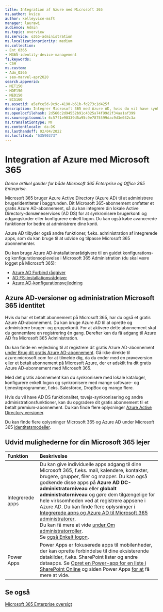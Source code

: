 ```yaml
---
title: Integration af Azure med Microsoft 365
ms.author: kvice
author: kelleyvice-msft
manager: laurawi
audience: Admin
ms.topic: overview
ms.service: o365-administration
ms.localizationpriority: medium
ms.collection:
- Ent_O365
- M365-identity-device-management
f1.keywords:
- CSH
ms.custom:
- Adm_O365
- seo-marvel-apr2020
search.appverid:
- MET150
- MOE150
- MED150
- BCS160
ms.assetid: a5efce5d-9c9c-4190-b61b-fd273c1d425f
description: Integrer Microsoft 365 med Azure AD, hvis du vil have synkronisering af adgangskoder eller enkelt logon med dit lokale miljø.
ms.openlocfilehash: 2d560c2d94552b91c4325a74f99d2f34aa1af399
ms.sourcegitcommit: 6c57f1e90339d5a95c9e7875599dac9d3e032c3a
ms.translationtype: MT
ms.contentlocale: da-DK
ms.lasthandoff: 02/04/2022
ms.locfileid: "63590373"
---
```

# <a name="azure-integration-with-microsoft-365"></a>Integration af Azure med Microsoft 365

*Denne artikel gælder for både Microsoft 365 Enterprise og Office 365 Enterprise.*

Microsoft 365 bruger Azure Active Directory (Azure AD) til at administrere brugeridentiteter i baggrunden. Dit Microsoft 365-abonnement omfatter et gratis Azure AD-abonnement, så du kan integrere din lokale Active Directory-domæneservices (AD DS) for at synkronisere brugerkonti og adgangskoder eller konfigurere enkelt logon. Du kan også købe avancerede funktioner for bedre at administrere dine konti.
  
Azure AD tilbyder også andre funktioner, f.eks. administration af integrerede apps, som du kan bruge til at udvide og tilpasse Microsoft 365 abonnementer.
  
Du kan bruge Azure AD-installationsrådgivere til en guidet konfigurations- og konfigurationsoplevelse i Microsoft 365 Administration (du skal være logget på Microsoft 365):

 - [Azure AD Forbind rådgiver](https://aka.ms/aadconnectpwsync)
 - [AD FS-installationsrådgiver](https://aka.ms/adfsguidance)
 - [Azure AD-konfigurationsvejledning](https://aka.ms/aadpguidance)
  
## <a name="azure-ad-editions-and-microsoft-365-identity-management"></a>Azure AD-versioner og administration Microsoft 365 identitet

Hvis du har et betalt abonnement på Microsoft 365, har du også et gratis Azure AD-abonnement. Du kan bruge Azure AD til at oprette og administrere bruger- og gruppekonti. For at aktivere dette abonnement skal du gennemføre en registrering én gang. Derefter kan du få adgang til Azure AD fra Microsoft 365 Administration. 

Du kan finde en vejledning til at registrere dit gratis Azure AD-abonnement [under Brug dit gratis Azure AD-abonnement](../compliance/use-your-free-azure-ad-subscription-in-office-365.md). Gå ikke direkte til azure.microsoft.com for at tilmelde dig, da du ender med en prøveversion eller et betalt abonnement på Microsoft Azure, der er adskilt fra dit gratis Azure AD-abonnement med Microsoft 365. 
  
Med det gratis abonnement kan du synkronisere med lokale kataloger, konfigurere enkelt logon og synkronisere med mange software- og tjenesteprogrammer, f.eks. Salesforce, DropBox og mange flere.
  
Hvis du vil have AD DS funktionalitet, tovejs-synkronisering og andre administrationsfunktioner, kan du opgradere dit gratis abonnement til et betalt premium-abonnement. Du kan finde flere oplysninger [Azure Active Directory versioner](https://azure.microsoft.com/pricing/details/active-directory/).
  
Du kan finde flere oplysninger Microsoft 365 og Azure AD under Microsoft 365 [identitetsmodeller](deploy-identity-solution-identity-model.md).
  
## <a name="extend-the-capabilities-of-your-microsoft-365-tenant"></a>Udvid mulighederne for din Microsoft 365 lejer

|**Funktion**|**Beskrivelse**|
|:-----|:-----|
|Integrerede apps  <br/> |Du kan give individuelle apps adgang til dine Microsoft 365, f.eks. mail, kalendere, kontakter, brugere, grupper, filer og mapper. Du kan også godkende disse apps på **Azure AD DC-administratorniveau** eller **globalt administratorniveau** og gøre dem tilgængelige for hele virksomheden ved at registrere appsene i Azure AD. Du kan finde flere oplysninger [i Integrerede apps og Azure AD til Microsoft 365 administratorer](integrated-apps-and-azure-ads.md).<br/> Du kan få mere at vide [under Om administratorroller](/microsoft-365/admin/add-users/about-admin-roles?). <br/> Se [også Enkelt logon](/azure/active-directory/manage-apps/what-is-single-sign-on).  <br/> |
|Power Apps  <br/> | Power Apps er fokuserede apps til mobilenheder, der kan oprette forbindelse til dine eksisterende datakilder, f.eks. SharePoint lister og andre dataapps. Se [Opret en Power-app for en liste i SharePoint Online](https://support.office.com/article/9338b2d2-67ac-4b81-8e67-97da27e5e9ab) og siden Power Apps [for at](https://powerapps.microsoft.com/) få mere at vide.  <br/> |
   
## <a name="see-also"></a>Se også

[Microsoft 365 Enterprise oversigt](microsoft-365-overview.md)
